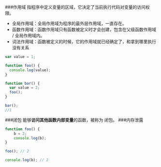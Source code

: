 ###作用域 指程序中定义变量的区域，它决定了当前执行代码对变量的访问权限。
 - 全局作用域：全局作用域为程序的最外层作用域，一直存在。
 - 函数作用域：函数作用域只有函数被定义时才会创建，包含在父级函数作用域 / 全局作用域内。
 - 词法作用域：函数被定义的时候，它的作用域就已经确定了，和拿到哪里执行没有关系
```javascript
var value = 1;

function foo() {
  console.log(value);
}

function bar() {
  var value = 2;
  foo();
}

bar();
//1
``` 
###闭包 能够**访问其他函数内部变量**的函数，被称为 闭包。
###内存泄露
```javascript
function foo() {
    b = 2;
    console.log(b);
}

foo(); // 2

console.log(b); // 2
```